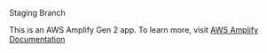 Staging Branch

This is an AWS Amplify Gen 2 app. To learn more, visit [AWS Amplify Documentation](https://docs.amplify.aws/gen2/)
